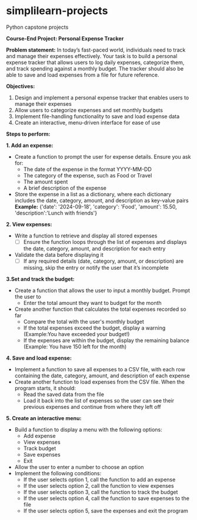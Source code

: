 # simplilearn-projects

Python capstone projects

**Course-End Project: Personal Expense Tracker**

**Problem statement:**
    In today’s fast-paced world, individuals need to track and manage their expenses effectively. Your task is to build a personal expense tracker that allows users to log daily expenses, categorize them, and track spending against a monthly budget. The tracker should also be able to save and load expenses from a file for future reference.

**Objectives:**  
  1. Design and implement a personal expense tracker that enables users to manage their expenses  
  2. Allow users to categorize expenses and set monthly budgets  
  3. Implement file-handling functionality to save and load expense data  
  4. Create an interactive, menu-driven interface for ease of use  

**Steps to perform:**

<b>1. Add an expense:</b>
  * Create a function to prompt the user for expense details. Ensure you ask for:  
    * The date of the expense in the format YYYY-MM-DD  
    * The category of the expense, such as Food or Travel  
    * The amount spent  
    * A brief description of the expense  
  * Store the expense in a list as a dictionary, where each dictionary includes the date, category, amount, and description as key-value pairs  
    **Example:** {'date': '2024-09-18', 'category': 'Food', 'amount': 15.50, 'description':'Lunch with friends'}
      
**2. View expenses:**      
  * Write a function to retrieve and display all stored expenses
      - [  ] Ensure the function loops through the list of expenses and displays the date, category, amount, and description for each entry
  * Validate the data before displaying it  
      - [  ] If any required details (date, category, amount, or description) are missing, skip the entry or notify the user that it’s incomplete
      
**3.Set and track the budget:**

* Create a function that allows the user to input a monthly budget. Prompt the user to
	- Enter the total amount they want to budget for the month
* Create another function that calculates the total expenses recorded so far
  	- Compare the total with the user's monthly budget
  	- If the total expenses exceed the budget, display a warning (Example:You have exceeded your budget!)
  	- If the expenses are within the budget, display the remaining balance (Example: You have 150 left for the month)
  
**4. Save and load expense:**  
  * Implement a function to save all expenses to a CSV file, with each row containing the date, category, amount, and description of each expense  
  * Create another function to load expenses from the CSV file. When the program starts, it should:  
    * Read the saved data from the file  
	* Load it back into the list of expenses so the user can see their previous expenses and continue from where they left off  

**5. Create an interactive menu:**  
  * Build a function to display a menu with the following options:
      * Add expense
      * View expenses
      * Track budget
      * Save expenses
      * Exit
   * Allow the user to enter a number to choose an option
   * Implement the following conditions:
       * If the user selects option 1, call the function to add an expense
       * If the user selects option 2, call the function to view expenses
       * If the user selects option 3, call the function to track the budget
       * If the user selects option 4, call the function to save expenses to the file
       * If the user selects option 5, save the expenses and exit the program
    
     
